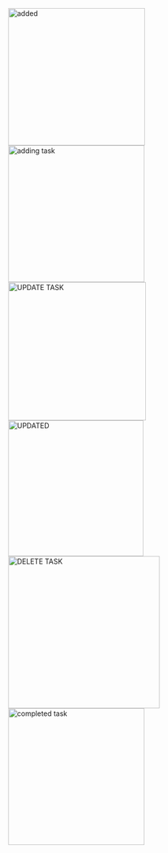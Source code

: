 <img width="277" alt="added" src="https://github.com/coquille801/codsoft_py_task1/assets/153376231/30d249c5-d875-45f5-ae29-9007c8140836">

<img width="276" alt="adding task" src="https://github.com/coquille801/codsoft_py_task1/assets/153376231/2b6f9e07-1f5f-4f7c-8ac7-07dbcbf712ac">

<img width="279" alt="UPDATE TASK" src="https://github.com/coquille801/codsoft_py_task1/assets/153376231/40bb6d94-8f63-4a97-be90-834c0577845b">

<img width="274" alt="UPDATED" src="https://github.com/coquille801/codsoft_py_task1/assets/153376231/e754253a-9b49-4d7e-8091-dfa314403839">

<img width="307" alt="DELETE TASK" src="https://github.com/coquille801/codsoft_py_task1/assets/153376231/1685a4f3-2c6b-42d1-a5b2-15d8de72a7cb">

<img width="276" alt="completed task" src="https://github.com/coquille801/codsoft_py_task1/assets/153376231/0c227e24-b1f4-4034-b89a-daeff2bb482e">

